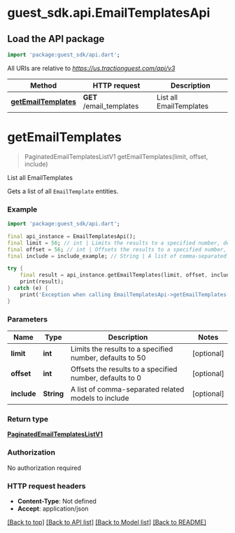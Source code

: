 # guest_sdk.api.EmailTemplatesApi

## Load the API package
```dart
import 'package:guest_sdk/api.dart';
```

All URIs are relative to *https://us.tractionguest.com/api/v3*

Method | HTTP request | Description
------------- | ------------- | -------------
[**getEmailTemplates**](EmailTemplatesApi.md#getemailtemplates) | **GET** /email_templates | List all EmailTemplates


# **getEmailTemplates**
> PaginatedEmailTemplatesListV1 getEmailTemplates(limit, offset, include)

List all EmailTemplates

Gets a list of all `EmailTemplate` entities.

### Example
```dart
import 'package:guest_sdk/api.dart';

final api_instance = EmailTemplatesApi();
final limit = 56; // int | Limits the results to a specified number, defaults to 50
final offset = 56; // int | Offsets the results to a specified number, defaults to 0
final include = include_example; // String | A list of comma-separated related models to include

try {
    final result = api_instance.getEmailTemplates(limit, offset, include);
    print(result);
} catch (e) {
    print('Exception when calling EmailTemplatesApi->getEmailTemplates: $e\n');
}
```

### Parameters

Name | Type | Description  | Notes
------------- | ------------- | ------------- | -------------
 **limit** | **int**| Limits the results to a specified number, defaults to 50 | [optional] 
 **offset** | **int**| Offsets the results to a specified number, defaults to 0 | [optional] 
 **include** | **String**| A list of comma-separated related models to include | [optional] 

### Return type

[**PaginatedEmailTemplatesListV1**](PaginatedEmailTemplatesListV1.md)

### Authorization

No authorization required

### HTTP request headers

 - **Content-Type**: Not defined
 - **Accept**: application/json

[[Back to top]](#) [[Back to API list]](../README.md#documentation-for-api-endpoints) [[Back to Model list]](../README.md#documentation-for-models) [[Back to README]](../README.md)

